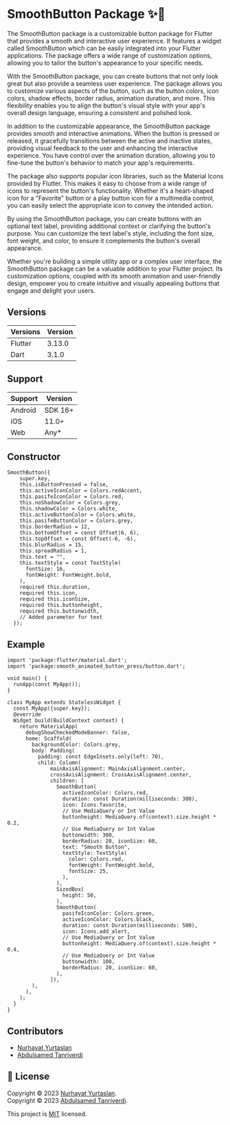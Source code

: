  <h1>SmoothButton Package ✨🔘</h1>

  <p>The <span class="highlight">SmoothButton</span> package is a customizable button package for Flutter that provides a smooth and interactive user experience. It features a widget called <span class="highlight">SmoothButton</span> which can be easily integrated into your Flutter applications. The package offers a wide range of customization options, allowing you to tailor the button's appearance to your specific needs.</p>

  <p>With the <span class="highlight">SmoothButton</span> package, you can create buttons that not only look great but also provide a seamless user experience. The package allows you to customize various aspects of the button, such as the button colors, icon colors, shadow effects, border radius, animation duration, and more. This flexibility enables you to align the button's visual style with your app's overall design language, ensuring a consistent and polished look.</p>

  <p>In addition to the customizable appearance, the <span class="highlight">SmoothButton</span> package provides smooth and interactive animations. When the button is pressed or released, it gracefully transitions between the active and inactive states, providing visual feedback to the user and enhancing the interactive experience. You have control over the animation duration, allowing you to fine-tune the button's behavior to match your app's requirements.</p>

  <p>The package also supports popular icon libraries, such as the Material Icons provided by Flutter. This makes it easy to choose from a wide range of icons to represent the button's functionality. Whether it's a heart-shaped icon for a "Favorite" button or a play button icon for a multimedia control, you can easily select the appropriate icon to convey the intended action.</p>

  <p>By using the <span class="highlight">SmoothButton</span> package, you can create buttons with an optional text label, providing additional context or clarifying the button's purpose. You can customize the text label's style, including the font size, font weight, and color, to ensure it complements the button's overall appearance.</p>

  <p>Whether you're building a simple utility app or a complex user interface, the <span class="highlight">SmoothButton</span> package can be a valuable addition to your Flutter project. Its customization options, coupled with its smooth animation and user-friendly design, empower you to create intuitive and visually appealing buttons that engage and delight your users.</p>



## Versions

|Versions      | Version |  
|--------------|---------|
| Flutter      | 3.13.0  |
| Dart         | 3.1.0   |

## Support

| Support      | Version |  
|--------------|---------|
| Android      | SDK 16+ |
| iOS          | 11.0+   |
| Web          | Any*    | 

## Constructor
```
SmoothButton({
    super.key,
    this.isButtonPressed = false,
    this.activeIconColor = Colors.redAccent,
    this.pasifeIconColor = Colors.red,
    this.noShadowColor = Colors.grey,
    this.shadowColor = Colors.white,
    this.activeButtonColor = Colors.white,
    this.pasifeButtonColor = Colors.grey,
    this.borderRadius = 12,
    this.bottomOffset = const Offset(6, 6),
    this.topOffset = const Offset(-6, -6),
    this.blurRadius = 15,
    this.spreadRadius = 1,
    this.text = "",
    this.textStyle = const TextStyle(
      fontSize: 16,
      fontWeight: FontWeight.bold,
    ),
    required this.duration,
    required this.icon,
    required this.iconSize,
    required this.buttonheight,
    required this.buttonwidth,
    // Added parameter for text
  });

```

## Example

```
import 'package:flutter/material.dart';
import 'package:smooth_animated_button_press/button.dart';

void main() {
  runApp(const MyApp());
}

class MyApp extends StatelessWidget {
  const MyApp({super.key});
  @override
  Widget build(BuildContext context) {
    return MaterialApp(
      debugShowCheckedModeBanner: false,
      home: Scaffold(
        backgroundColor: Colors.grey,
        body: Padding(
          padding: const EdgeInsets.only(left: 70),
          child: Column(
              mainAxisAlignment: MainAxisAlignment.center,
              crossAxisAlignment: CrossAxisAlignment.center,
              children: [
                SmoothButton(
                  activeIconColor: Colors.red,
                  duration: const Duration(milliseconds: 300),
                  icon: Icons.favorite,
                  // Use MediaQuery or Int Value
                  buttonheight: MediaQuery.of(context).size.height * 0.2,
                  // Use MediaQuery or Int Value
                  buttonwidth: 300,
                  borderRadius: 20, iconSize: 60,
                  text: "Smooth Button",
                  textStyle: TextStyle(
                    color: Colors.red,
                    fontWeight: FontWeight.bold,
                    fontSize: 25,
                  ),
                ),
                SizedBox(
                  height: 50,
                ),
                SmoothButton(
                  pasifeIconColor: Colors.green,
                  activeIconColor: Colors.black,
                  duration: const Duration(milliseconds: 500),
                  icon: Icons.add_alert,
                  // Use MediaQuery or Int Value
                  buttonheight: MediaQuery.of(context).size.height * 0.4,
                  // Use MediaQuery or Int Value
                  buttonwidth: 100,
                  borderRadius: 20, iconSize: 60,
                ),
              ]),
        ),
      ),
    );
  }
}

```
## Contributors 

- [Nurhayat Yurtaslan](https://github.com/NurhayatYurtaslan)
- [Abdulsamed Tanriverdi](https://github.com/Allahverdyy)

## 📝 License

Copyright © 2023 [Nurhayat Yurtaslan](https://github.com/NurhayatYurtaslan).<br />
Copyright © 2023 [Abdulsamed Tanriverdi](https://github.com/Allahverdyy).<br />

This project is [MIT](https://github.com/NurhayatYurtaslan/smooth_animated_button_press/blob/main/LICENSE) licensed.

